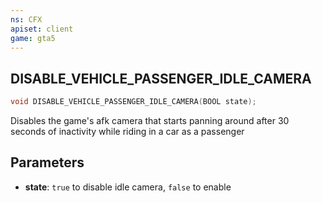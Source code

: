 ```yaml
---
ns: CFX
apiset: client
game: gta5
---
```

## DISABLE_VEHICLE_PASSENGER_IDLE_CAMERA

```c
void DISABLE_VEHICLE_PASSENGER_IDLE_CAMERA(BOOL state);
```

Disables the game's afk camera that starts panning around after 30 seconds of inactivity while riding in a car as a passenger

## Parameters
* **state**: `true` to disable idle camera, `false` to enable
